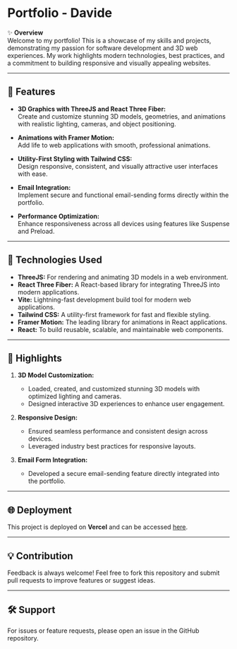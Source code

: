 # Portfolio - Davide

✨ **Overview**  
Welcome to my portfolio! This is a showcase of my skills and projects, demonstrating my passion for software development and 3D web experiences. My work highlights modern technologies, best practices, and a commitment to building responsive and visually appealing websites.

---

## 🚀 Features

- **3D Graphics with ThreeJS and React Three Fiber:**  
  Create and customize stunning 3D models, geometries, and animations with realistic lighting, cameras, and object positioning.
  
- **Animations with Framer Motion:**  
  Add life to web applications with smooth, professional animations.

- **Utility-First Styling with Tailwind CSS:**  
  Design responsive, consistent, and visually attractive user interfaces with ease.

- **Email Integration:**  
  Implement secure and functional email-sending forms directly within the portfolio.

- **Performance Optimization:**  
  Enhance responsiveness across all devices using features like Suspense and Preload.

---

## 🔧 Technologies Used

- **ThreeJS:** For rendering and animating 3D models in a web environment.
- **React Three Fiber:** A React-based library for integrating ThreeJS into modern applications.
- **Vite:** Lightning-fast development build tool for modern web applications.
- **Tailwind CSS:** A utility-first framework for fast and flexible styling.
- **Framer Motion:** The leading library for animations in React applications.
- **React:** To build reusable, scalable, and maintainable web components.

---

## 🔎 Highlights

1. **3D Model Customization:**  
   - Loaded, created, and customized stunning 3D models with optimized lighting and cameras.  
   - Designed interactive 3D experiences to enhance user engagement.

2. **Responsive Design:**  
   - Ensured seamless performance and consistent design across devices.  
   - Leveraged industry best practices for responsive layouts.

3. **Email Form Integration:**  
   - Developed a secure email-sending feature directly integrated into the portfolio.

---

## 🌐 Deployment

This project is deployed on **Vercel** and can be accessed [here](https://budget-tracker-wheat-phi.vercel.app).

---

## 💡 Contribution

Feedback is always welcome! Feel free to fork this repository and submit pull requests to improve features or suggest ideas.

---

## 🛠️ Support

For issues or feature requests, please open an issue in the GitHub repository.
